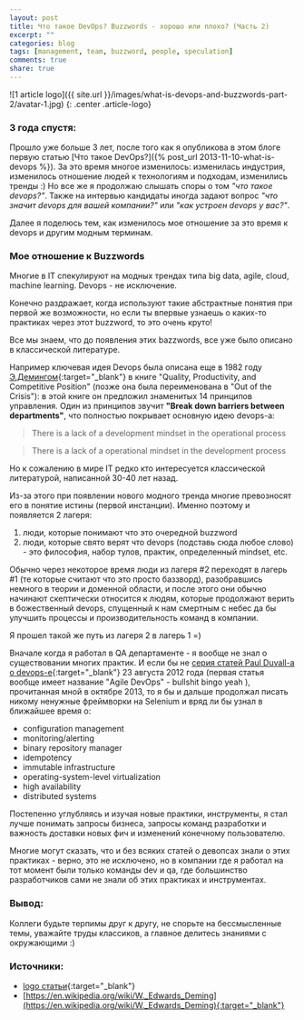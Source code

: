 ```yaml
---
layout: post
title: Что такое DevOps? Buzzwords - хорошо или плохо? (Часть 2)
excerpt: ""
categories: blog
tags: [management, team, buzzword, people, speculation]
comments: true
share: true
---
```


![1 article logo]({{ site.url }}/images/what-is-devops-and-buzzwords-part-2/avatar-1.jpg)
{: .center .article-logo}

### 3 года спустя:

Прошло уже больше 3 лет, после того как я опубликова в этом блоге первую статью 
[Что такое DevOps?]({% post_url 2013-11-10-what-is-devops %}). За это время многое изменилось: 
изменилась индустрия, изменилось отношение людей к технологиям и подходам, изменились тренды :)
Но все же я продолжаю слышать споры о том *"что такое devops?"*. Также на интервью кандидаты иногда задают вопрос 
*"что значит devops для вашей компании?"* или *"как устроен devops у вас?"*.

Далее я поделюсь тем, как изменилось мое отношение за это время к devops и другим модным терминам.
 

### Мое отношение к Buzzwords

Многие в IT спекулируют на модных трендах типа big data, agile, cloud, machine learning. 
Devops - не исключение.

Конечно раздражает, когда используют такие абстрактные понятия при первой же возможности,
но если ты впервые узнаешь о каких-то практиках через этот buzzword, то это очень круто!

Все мы знаем, что до появления этих bazzwords, все уже было описано в классической литературе.

Например ключевая идея Devops была описана еще 
в 1982 году [Э.Демингом](https://en.wikipedia.org/wiki/W._Edwards_Deming){:target="_blank"} 
в книге "Quality, Productivity, and Competitive Position" (позже она была переименована в "Out of the Crisis"): 
в этой книге он предложил знаменитых 14 принципов управления. 
Один из принципов звучит 
**"Break down barriers between departments"**, что полностью покрывает основную идею devops-a:

> There is a lack of a development mindset in the operational process
 
> There is a lack of a operational mindset in the development process

Но к сожалению в мире IT редко кто интересуется классической литературой, написанной 30-40 лет назад.

Из-за этого при появлении нового модного тренда многие превозносят его в понятие истины (первой инстанции). 
Именно поэтому и появляется 2 лагеря: 
1. люди, которые понимают что это очередной buzzword
2. люди, которые свято верят что devops (подставь сюда любое слово) - это философия, набор тулов, практик, определенный mindset, etc.

Обычно через некоторое время люди из лагеря #2 переходят в лагерь #1 (те которые считают что это просто баззворд), 
разобравшись немного в теории и доменной области, и после этого они обычно начинают скептически относится к людям, 
которые продолжают верить в божественный devops, спущенный к нам смертным с небес да бы улучшить процессы и 
производительность команд в компании.

Я прошел такой же путь из лагеря 2 в лагерь 1 =)

Вначале когда я работал в QA департаменте - я вообще не знал о существовании многих практик.
И если бы не [серия статей Paul Duvall-а о devops-e](https://www.ibm.com/developerworks/library/a-devops1/){:target="_blank"} 
23 августа 2012 года (первая статья вообще имеет название "Agile DevOps" - bullshit bingo yeah ),
прочитанная мной в октябре 2013, то я бы и дальше продолжал писать никому ненужные фреймворки на Selenium
и вряд ли бы узнал в ближайшее время о:
- configuration management
- monitoring/alerting
- binary repository manager
- idempotency
- immutable infrastructure
- operating-system-level virtualization
- high availability
- distributed systems

Постепенно углубляясь и изучая новые практики, инструменты, я стал лучше понимать запросы бизнеса, 
запросы команд разработки и важность доставки новых фич и изменений конечному пользователю.

Многие могут сказать, что и без всяких статей о девопсах знали о этих практиках - верно, это не исключено, но в компании
где я работал на тот момент были только команды dev и qa, где большинство разработчиков сами не знали об этих практиках
и инструментах.


### Вывод:

Коллеги будьте терпимы друг к другу, не спорьте на бессмысленные темы, уважайте труды классиков, 
а главное делитесь знаниями с окружающими :)

### Источники:

* [logo статьи](https://www.pinterest.com/pin/379850549805524839/){:target="_blank"}
* [https://en.wikipedia.org/wiki/W._Edwards_Deming](https://en.wikipedia.org/wiki/W._Edwards_Deming){:target="_blank"}















